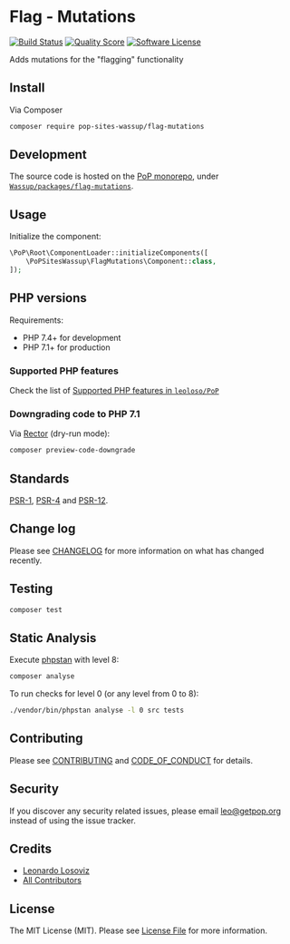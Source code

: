# Flag - Mutations

[![Build Status][ico-travis]][link-travis]
[![Quality Score][ico-code-quality]][link-code-quality]
[![Software License][ico-license]](LICENSE.md)

<!--
[![Latest Version on Packagist][ico-version]][link-packagist]
[![Coverage Status][ico-scrutinizer]][link-scrutinizer]
[![Total Downloads][ico-downloads]][link-downloads]
-->

Adds mutations for the "flagging" functionality

## Install

Via Composer

``` bash
composer require pop-sites-wassup/flag-mutations
```

## Development

The source code is hosted on the [PoP monorepo](https://github.com/leoloso/PoP), under [`Wassup/packages/flag-mutations`](https://github.com/leoloso/PoP/tree/master/layers/Wassup/packages/flag-mutations).

## Usage

Initialize the component:

``` php
\PoP\Root\ComponentLoader::initializeComponents([
    \PoPSitesWassup\FlagMutations\Component::class,
]);
```

## PHP versions

Requirements:

- PHP 7.4+ for development
- PHP 7.1+ for production

### Supported PHP features

Check the list of [Supported PHP features in `leoloso/PoP`](https://github.com/leoloso/PoP/#supported-php-features)

### Downgrading code to PHP 7.1

Via [Rector](https://github.com/rectorphp/rector) (dry-run mode):

```bash
composer preview-code-downgrade
```

## Standards

[PSR-1](https://www.php-fig.org/psr/psr-1), [PSR-4](https://www.php-fig.org/psr/psr-4) and [PSR-12](https://www.php-fig.org/psr/psr-12).

## Change log

Please see [CHANGELOG](CHANGELOG.md) for more information on what has changed recently.

## Testing

``` bash
composer test
```

## Static Analysis

Execute [phpstan](https://github.com/phpstan/phpstan) with level 8:

``` bash
composer analyse
```

To run checks for level 0 (or any level from 0 to 8):

``` bash
./vendor/bin/phpstan analyse -l 0 src tests
```

## Contributing

Please see [CONTRIBUTING](CONTRIBUTING.md) and [CODE_OF_CONDUCT](CODE_OF_CONDUCT.md) for details.

## Security

If you discover any security related issues, please email leo@getpop.org instead of using the issue tracker.

## Credits

- [Leonardo Losoviz][link-author]
- [All Contributors][link-contributors]

## License

The MIT License (MIT). Please see [License File](LICENSE.md) for more information.

[ico-version]: https://img.shields.io/packagist/v/pop-sites-wassup/flag-mutations.svg?style=flat-square
[ico-license]: https://img.shields.io/badge/license-MIT-brightgreen.svg?style=flat-square
[ico-travis]: https://img.shields.io/travis/pop-sites-wassup/flag-mutations/master.svg?style=flat-square
[ico-scrutinizer]: https://img.shields.io/scrutinizer/coverage/g/pop-sites-wassup/flag-mutations.svg?style=flat-square
[ico-code-quality]: https://img.shields.io/scrutinizer/g/pop-sites-wassup/flag-mutations.svg?style=flat-square
[ico-downloads]: https://img.shields.io/packagist/dt/pop-sites-wassup/flag-mutations.svg?style=flat-square

[link-packagist]: https://packagist.org/packages/pop-sites-wassup/flag-mutations
[link-travis]: https://travis-ci.org/pop-sites-wassup/flag-mutations
[link-scrutinizer]: https://scrutinizer-ci.com/g/pop-sites-wassup/flag-mutations/code-structure
[link-code-quality]: https://scrutinizer-ci.com/g/pop-sites-wassup/flag-mutations
[link-downloads]: https://packagist.org/packages/pop-sites-wassup/flag-mutations
[link-author]: https://github.com/leoloso
[link-contributors]: ../../../../../../contributors

